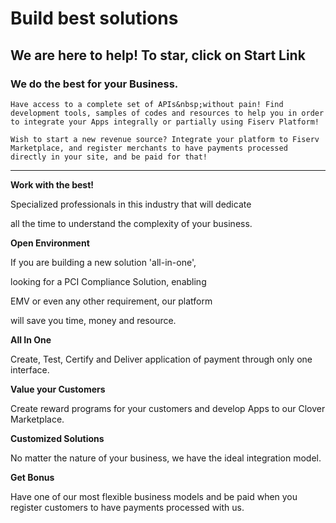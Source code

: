 
# Build best solutions
    
## We are here to help! To star, click on Start Link
 
### We do the best for your Business.

    Have access to a complete set of APIs&nbsp;without pain! Find development tools, samples of codes and resources to help you in order to integrate your Apps integrally or partially using Fiserv Platform!
    
    Wish to start a new revenue source? Integrate your platform to Fiserv Marketplace, and register merchants to have payments processed directly in your site, and be paid for that!
    
---

 **Work with the best!** 
 
 Specialized professionals in this industry that will dedicate 
 
 all the time to understand the complexity of your business.



**Open Environment**

If you are building a new solution 'all-in-one',

 looking for a PCI Compliance Solution, enabling 
 
 EMV or even any other requirement, our platform 
 
 will save you time, money and resource.

**All In One**
      
Create, Test, Certify and Deliver application of payment through only one interface.
      
**Value your Customers**
      
Create reward programs for your customers and develop Apps to our Clover Marketplace.

**Customized Solutions**
      
No matter the nature of your business, we have the ideal integration model.

**Get Bonus**
      
Have one of our most flexible business models and be paid when you register customers to have payments processed with us.
